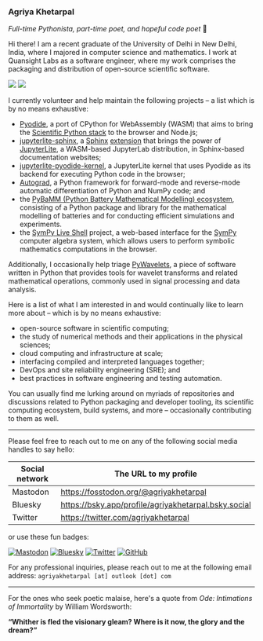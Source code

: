### Agriya Khetarpal

_Full-time Pythonista, part-time poet, and hopeful code poet_ 🐍

Hi there! I am a recent graduate of the University of Delhi in New Delhi, India, where I majored in computer science and mathematics. I work at Quansight Labs as a software engineer, where my work comprises the packaging and distribution of open-source scientific software.

![](https://komarev.com/ghpvc/?username=agriyakhetarpal&color=5465F5&abbreviated=true)
![](https://hit.yhype.me/github/profile?user_id=74401230)

I currently volunteer and help maintain the following projects – a list which is by no means exhaustive:

- [Pyodide](https://pyodide.org/), a port of CPython for WebAssembly (WASM) that aims to bring the [Scientific Python stack](https://scientific-python.org/) to the browser and Node.js;
- [jupyterlite-sphinx](https://jupyterlite-sphinx.readthedocs.io/en/stable/), a [Sphinx](https://www.sphinx-doc.org/) [extension](https://www.sphinx-doc.org/en/master/usage/extensions/index.html) that brings the power of [JupyterLite](https://jupyterlite.readthedocs.io/en/stable/), a WASM-based JupyterLab distribution, in Sphinx-based documentation websites;
- [jupyterlite-pyodide-kernel](https://jupyterlite-pyodide-kernel.readthedocs.io/en/stable/), a JupyterLite kernel that uses Pyodide as its backend for executing Python code in the browser;
- [Autograd](https://github.com/HIPS/autograd/), a Python framework for forward-mode and reverse-mode automatic differentiation of Python and NumPy code; and
- the [PyBaMM (Python Battery Mathematical Modelling) ecosystem](https://pybamm.org/), consisting of a Python package and library for the mathematical modelling of batteries and for conducting efficient simulations and experiments.
- the [SymPy Live Shell](https://live.sympy.org/) project, a web-based interface for the [SymPy](https://www.sympy.org/) computer algebra system, which allows users to perform symbolic mathematics computations in the browser.

Additionally, I occasionally help triage [PyWavelets](https://github.com/PyWavelets/pywt/), a piece of software written in Python that provides tools for wavelet transforms and related mathematical operations, commonly used in signal processing and data analysis.

Here is a list of what I am interested in and would continually like to learn more about – which is by no means exhaustive:

- open-source software in scientific computing;
- the study of numerical methods and their applications in the physical sciences;
- cloud computing and infrastructure at scale;
- interfacing compiled and interpreted languages together;
- DevOps and site reliability engineering (SRE); and
- best practices in software engineering and testing automation.

You can usually find me lurking around on myriads of repositories and discussions related to Python packaging and developer tooling, its scientific computing ecosystem, build systems, and more – occasionally contributing to them as well.

<hr>

Please feel free to reach out to me on any of the following social media handles to say hello:

| Social network | The URL to my profile                                |
| -------------- | ---------------------------------------------------- |
| Mastodon       | https://fosstodon.org/@agriyakhetarpal               |
| Bluesky        | https://bsky.app/profile/agriyakhetarpal.bsky.social |
| Twitter        | https://twitter.com/agriyakhetarpal                  |

or use these fun badges:

[![Mastodon](https://img.shields.io/mastodon/follow/112913687774849952?domain=https%3A%2F%2Ffosstodon.org%2F&style=social)](https://fosstodon.org/@agriyakhetarpal)
[![Bluesky](https://img.shields.io/badge/agriyakhetarpal.bsky.social-blue?style=flat&logo=bluesky&logoColor=white&link=https%3A%2F%2Fbsky.app%2Fprofile%2Fagriyakhetarpal.bsky.social)](https://bsky.app/profile/agriyakhetarpal.bsky.social)
[![Twitter](https://img.shields.io/twitter/follow/agriyakhetarpal?style=social)](https://twitter.com/agriyakhetarpal)
[![GitHub](https://img.shields.io/github/followers/agriyakhetarpal?label=Follow%20@agriyakhetarpal&style=social)](https://github.com/agriyakhetarpal)

For any professional inquiries, please reach out to me at the following email address: ` agriyakhetarpal [at] outlook [dot] com `

<hr>

For the ones who seek poetic malaise, here's a quote from _Ode: Intimations of Immortality_ by William Wordsworth:

**“Whither is fled the visionary gleam? Where is it now, the glory and the dream?”**

